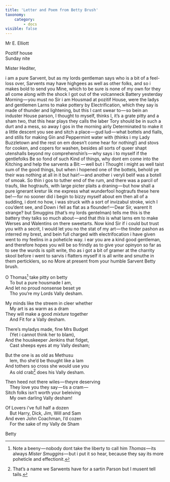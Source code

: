 ```yaml
---
title: 'Letter and Poem from Betty Brush'
taxonomy:
    category:
        - docs
visible: false
---
```


<div class="author">Mr E. Elliott</div>

Pozitif house  
Sunday nite

Mister Hediter,

i am a pure Sarvent, but as my lords gentleman says who is a bit of a feel-loss over, Sarvents may have highgees as well as other folks, and so i makes bold to send you Mine, which to be sure is none of my own for they all come along with the shock I got out of the volcanneck Battery yesterday Morning — you must no Sir i am Housmad at pozitif House, were the ladys and gentlemen Larns to make pottery by Electrification, which they say is made of thunder and lightening, but this I cant swear to — so bein an induster House parson, I thought to myself, thinks I, it’s a grate pitty and a sham two, that this hear plays they calls the laber Tory should be in such a durt and a mess, so away I gos in the morning airly Determinated to make it a little descent you see and sitch a place — gud lud — what bottels and fialls, and stills for making Gin and Peppermint water with (thinks i my Lady Buzzletown and the rest on em doesn’t come hear for nothing!) and stovs for cooken, and copers for washen, besides all sorts of queer shapt utenshalls beyond my comprehenshin’s — why says i to myself if the gentlefolks Be so fond of such Kind of things, why dont em come into the Kitching and help the sarvents a Bit: — well but i Thought i might as well taist sum of the good things, but when i hopened one of the bottels, behold ye their was nothing at all in it but hair! — and another i veryli belif was a botell of smoak. So thin i gos to tuther end of the rum, and there was a parcil of traufs, like hogtraufs, with large picter plaits a draning — but how shall a pure ignerant kretur lik me express what wunderfool hogtraufs these here be! — for no sooner did i begin to bizzy myself about em then all of a sudding, i dont no how, i was struck with a sort of invizabul stroke, wich I cou’dent see, and Down i fell as flat as a flounder! — Dear Sir, warent It strange? but Smuggins (that’s my lords gentelman) tells me this is the battery they talks so much about — and that *this* is what larns em to make Werses and Walentins on there sweetarts. Now kind Sir if i could but trust you with a secrit, I would let you no the stat of my art — the tinder pashon as interred my brest, and bein full charged with electrifocation i have given went to my feelins in a poheticle way. i ear you are a kind good gentleman, and therefore hopes you will be so frindly as to give your opinyon so far as to see the wurds is spilt write, tho as i got a bit of gramer at the charrity skool before i went to sarvis i flatters myself it is all write and smuthe in them perticklers, so no More at present from your humble Sarvent Betty brush.

O Thomas[^1] take pitty on betty  
&emsp;To but a pure housmade I am,  
And let no proud nonsense beset ye  
&emsp;Tho you’re my Lords Vally desham.  

My minds like the streem in cleer whether  
&emsp;My art is as warm as a dram  
They will make a good *mixture* together  
&emsp;And Fit for a Vally desham.

There’s myladys made, fine Mrs Budget  
&emsp;(Yet i cannot think her to blam),  
And the houskeeper Jenkins that fidget,  
&emsp;Cast sheeps eyes at my Vally desham;

But the one is as old as Methusu  
&emsp;lem, tho she’d be thought like a lam  
And tothers so cross she would use you  
&emsp;As old crab[^2] does his Vally desham.  

Then heed not there wiles — theyre deserving  
&emsp;They love you they say — tis a cram —   
Sitch folks isn’t worth your beleiving  
&emsp;My own darling Vally desham!

Of Lovers i’ve full half a dozen  
&emsp;But Harry, Dick, Jim, Will and Sam  
And even John Coachman, I’d cozen  
&emsp;For the sake of my Vally de Sham

Betty

[^1]: Note a beeny — nobody dont take the liberty to call him *Thomas* — its always *Mister Smuggins* — but i put it so hear, because they say its more poheticle and effectionit.  

[^2]: That’s a name we Sarwents have for a sartin Parson but I musent tell tails.